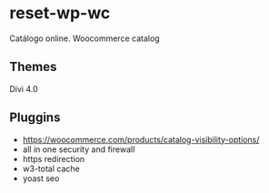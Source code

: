 # reset-wp-wc
Catálogo online. Woocommerce catalog

## Themes
Divi 4.0

## Pluggins
* https://woocommerce.com/products/catalog-visibility-options/
* all in one security and firewall
* https redirection
* w3-total cache
* yoast seo
